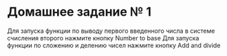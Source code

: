 # Домашнее задание № 1

Для запуска функции по выводу первого введенного числа в системе счисления второго нажмите кнопку Number to base
Для запуска функции по сложению и делению чисел нажмите кнопку Add and divide
